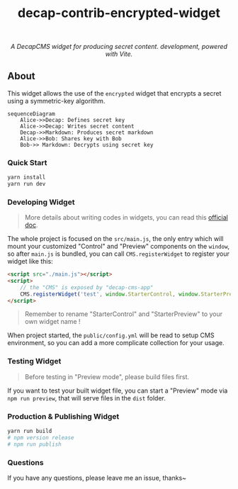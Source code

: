 <h1 align='center'>decap-contrib-encrypted-widget</h1>

<br />
<p align='center'><i>A DecapCMS widget for producing secret content.</a> development, powered with Vite.</i></p>

## About

This widget allows the use of the `encrypted` widget that encrypts a secret using a symmetric-key algorithm.

```mermaid
sequenceDiagram
    Alice->>Decap: Defines secret key
    Alice->>Decap: Writes secret content
    Decap->>Markdown: Produces secret markdown
    Alice->>Bob: Shares key with Bob
    Bob->> Markdown: Decrypts using secret key
```

### Quick Start

```bash
yarn install
yarn run dev
```

### Developing Widget

> More details about writing codes in widgets, you can read this [official doc](https://decapcms.org/docs/custom-widgets/#writing-custom-widgets-as-a-separate-package).

The whole project is focused on the `src/main.js`, the only entry which will mount your customized "Control" and "Preview" components on the `window`, so after `main.js` is bundled, you can call `CMS.registerWidget` to register your widget like this:

```html
<script src="./main.js"></script>
<script>
    // the "CMS" is exposed by "decap-cms-app"
    CMS.registerWidget('test', window.StarterControl, window.StarterPreview);
</script>
```

> Remember to rename "StarterControl" and "StarterPreview" to your own widget name !

When project started, the `public/config.yml` will be read to setup CMS environment, so you can add a more complicate collection for your usage.

### Testing Widget

> Before testing in "Preview mode", please build files first.

If you want to test your built widget file, you can start a "Preview" mode via `npm run preview`, that will serve files in the `dist` folder. 

### Production & Publishing Widget

```bash
yarn run build
# npm version release
# npm run publish
```

### Questions

If you have any questions, please leave me an issue, thanks~